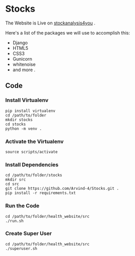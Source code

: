 
# Stocks

The Website is Live on [stockanalysis4you](https://stockanalysis4you.herokuapp.com/) .

Here's a list of the packages we will use to accomplish this:

-   Django
-   HTML5
-   CSS3
-   Gunicorn
- whitenoise
-   and more .

## Code 

### Install Virtualenv 
```
pip install virtualenv
cd /path/to/folder
mkdir stocks
cd stocks
python -m venv .
```
### Activate the Virtualenv
```
source scripts/activate
```
### Install Dependencies
```
cd /path/to/folder/stocks
mkdir src
cd src 
git clone https://github.com/Arvind-4/Stocks.git .
pip install -r requirements.txt
```


### Run the Code
```
cd /path/to/folder/health_website/src
./run.sh
```

### Create Super User
```
cd /path/to/folder/health_website/src
./superuser.sh
```
